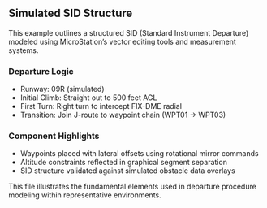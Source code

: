 ## Simulated SID Structure

This example outlines a structured SID (Standard Instrument Departure) modeled using MicroStation’s vector editing tools and measurement systems.

### Departure Logic
- Runway: 09R (simulated)
- Initial Climb: Straight out to 500 feet AGL
- First Turn: Right turn to intercept FIX-DME radial
- Transition: Join J-route to waypoint chain (WPT01 → WPT03)

### Component Highlights
- Waypoints placed with lateral offsets using rotational mirror commands
- Altitude constraints reflected in graphical segment separation
- SID structure validated against simulated obstacle data overlays

This file illustrates the fundamental elements used in departure procedure modeling within representative environments.
